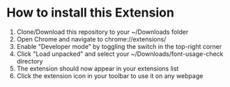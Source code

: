 # How to install this Extension

1. Clone/Download this repository to your ~/Downloads folder
2. Open Chrome and navigate to chrome://extensions/
3. Enable "Developer mode" by toggling the switch in the top-right corner
4. Click "Load unpacked" and select your ~/Downloads/font-usage-check directory
5. The extension should now appear in your extensions list
6. Click the extension icon in your toolbar to use it on any webpage
